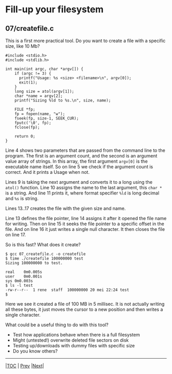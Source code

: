 # Fill-up your filesystem

## 07/createfile.c

This is a first more practical tool. Do you want to create a file with a specific size, like 10 Mb?

```
#include <stdio.h>
#include <stdlib.h>

int main(int argc, char *argv[]) {
    if (argc != 3) {
      printf("Usage: %s <size> <filename>\n", argv[0]);
      exit(1);
    }
    long size = atol(argv[1]);
    char *name = argv[2];
    printf("Sizing %ld to %s.\n", size, name);

    FILE *fp; 
    fp = fopen(name, "w");
    fseek(fp, size-1, SEEK_CUR);
    fputc('\0', fp);
    fclose(fp);

    return 0;
}
```


Line 4 shows two parameters that are passed from
the command line to the program. The first is an
argument count, and the second is an argument value
array of strings. In this array, the first
argument `argv[0]` is the executable name itself.
So on line 5 we check if the argument count is correct. And it prints a Usage when not.

Lines 9 is taking the next argument and converts it to a long using the `atol()` function. Line 10 assigns the name to the last argument, this `char *` is a string. And line 11 prints it, where format specifier `%ld` is long decimal and `%s` is string.

Lines 13..17 creates the file with the given size and name.

Line 13 defines the file pointer, line 14 assigns it after it opened the file name for writing. Then on line 15 it seeks the file pointer to a specific offset in the file. And on line 16 it just writes a single null character. It then closes the file on line 17.

So is this fast? What does it create?

```
$ gcc 07_createfile.c -o createfile
$ time ./createfile 100000000 test
Sizing 100000000 to test.

real	0m0.005s
user	0m0.001s
sys	0m0.003s
$ ls -l test
-rw-r--r--  1 rene  staff  100000000 20 mei 22:24 test
$
```

Here we see it created a file of 100 MB in 5 millisec. It is not actually writing all these bytes, it
just moves the cursor to a new position and then writes a single character.


What could be a useful thing to do with this tool?
* Test how applications behave when there is a full filesystem
* Might (untested!) overwrite deleted file sectors on disk
* Testing up/downloads with dummy files with specific size
* Do you know others?


---
|[TOC](../../README.md) | [Prev](../06/README.md) |[Next](../08/README.md)|